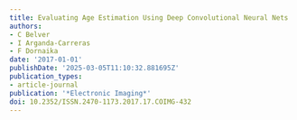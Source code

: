 ```yaml
---
title: Evaluating Age Estimation Using Deep Convolutional Neural Nets
authors:
- C Belver
- I Arganda-Carreras
- F Dornaika
date: '2017-01-01'
publishDate: '2025-03-05T11:10:32.881695Z'
publication_types:
- article-journal
publication: '*Electronic Imaging*'
doi: 10.2352/ISSN.2470-1173.2017.17.COIMG-432
---
```

